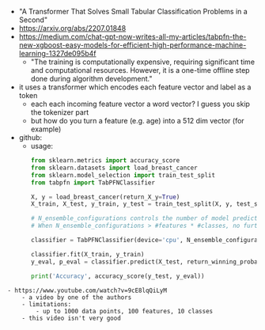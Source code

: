 - "A Transformer That Solves Small Tabular Classification Problems in a Second"
- https://arxiv.org/abs/2207.01848
- https://medium.com/chat-gpt-now-writes-all-my-articles/tabpfn-the-new-xgboost-easy-models-for-efficient-high-performance-machine-learning-1327de095b4f
	- "The training is computationally expensive, requiring significant time and computational resources. However, it is a one-time offline step done during algorithm development."
- it uses a transformer which encodes each feature vector and label as a token
	- each each incoming feature vector a word vector? I guess you skip the tokenizer part
	- but how do you turn a feature (e.g. age) into a 512 dim vector (for example)
- github:
	- usage:
		```python
		from sklearn.metrics import accuracy_score
		from sklearn.datasets import load_breast_cancer
		from sklearn.model_selection import train_test_split
		from tabpfn import TabPFNClassifier
		
		X, y = load_breast_cancer(return_X_y=True)
		X_train, X_test, y_train, y_test = train_test_split(X, y, test_size=0.33, random_state=42)
		
		# N_ensemble_configurations controls the number of model predictions that are ensembled with feature and class rotations (See our work for details).
		# When N_ensemble_configurations > #features * #classes, no further averaging is applied.
		
		classifier = TabPFNClassifier(device='cpu', N_ensemble_configurations=32)
		
		classifier.fit(X_train, y_train)
		y_eval, p_eval = classifier.predict(X_test, return_winning_probability=True)
		
		print('Accuracy', accuracy_score(y_test, y_eval))
```
- https://www.youtube.com/watch?v=9cE8lqQiLyM
	- a video by one of the authors
	- limitations:
		- up to 1000 data points, 100 features, 10 classes
	- this video isn't very good